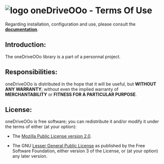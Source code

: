 # ![logo][1] oneDriveOOo - Terms Of Use

Regarding installation, configuration and use,
please consult the **[documentation][2]**.

## Introduction:

The oneDriveOOo library is a part of a personnal project.

## Responsibilities:

oneDriveOOo is distributed in the hope that it will be useful,
but **WITHOUT ANY WARRANTY**; without even the implied warranty of
**MERCHANTABILITY** or **FITNESS FOR A PARTICULAR PURPOSE**.

## License:

oneDriveOOo is free software; you can redistribute it and/or
modify it under the terms of either (at your option):

- The [Mozilla Public License version 2.0][3].

- The GNU [Lesser General Public License][4] as published by the Free Software
Foundation, either version 3 of the License, or (at your option) any later version.

[1]: <https://prrvchr.github.io/oneDriveOOo/img/oneDriveOOo.png>
[2]: <https://prrvchr.github.io/oneDriveOOo/>
[3]: <http://mozilla.org/MPL/2.0/>
[4]: <http://www.gnu.org/licenses/lgpl-3.0.html>
